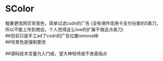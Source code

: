 # SColor
粗暴更改网页背景色，简单过滤csdn的广告
(没有境外信用卡支付谷歌的5美刀，所以不能上传到商店，个人觉得这么low的扩展不值这点美刀)
<br>##目前只是手工ad了csdn的广告位置remove掉
<br>##背景色是强制更改  
<br>##源码技术含量为入门级，望大神轻喷或不吝啬指点
